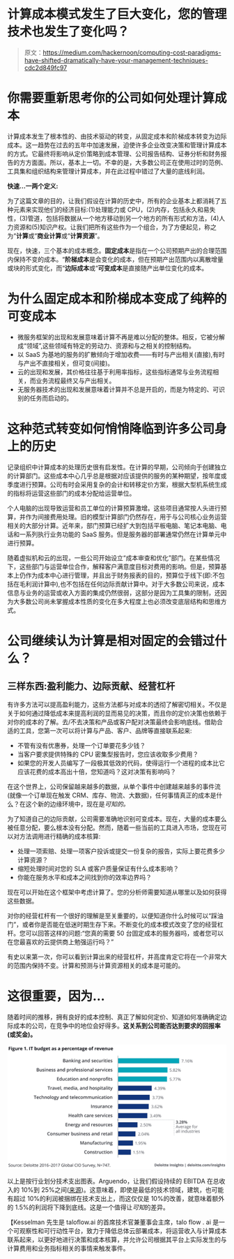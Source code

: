# 计算成本模式发生了巨大变化，您的管理技术也发生了变化吗？

> 原文：<https://medium.com/hackernoon/computing-cost-paradigms-have-shifted-dramatically-have-your-management-techniques-cdc2d849fc97>

# 你需要重新思考你的公司如何处理计算成本

计算成本发生了根本性的、由技术驱动的转变，从固定成本和阶梯成本转变为边际成本。这一趋势在过去的五年中加速发展，迫使许多企业改变决策和管理计算成本的方式。它最终将影响从定价策略到成本管理、公司报告结构、证券分析和财务报告的方方面面。所以，基本上一切。不幸的是，大多数公司正在使用过时的范例、工具集和组织结构来管理计算成本，并在此过程中错过了大量的底线利润。

**快速…一两个定义:**

为了这篇文章的目的，让我们假设在计算的历史中，所有的企业基本上都消耗了五种元素来实现他们的经济目标:(1)处理能力或 CPU，(2)内存，包括永久和易失性，(3)管道，包括将数据从一个地方移动到另一个地方的所有形式和方法，(4)人力资源和(5)知识产权。让我们把所有这些作为一个组合，为了方便起见，称之为“**计算**或“**商业计算**或“**计算资源**”。

现在，快速，三个基本的成本概念。**固定成本**是指在一个公司预期产出的合理范围内保持不变的成本。“**阶梯成本**是会变化的成本，但在预期产出范围内以离散增量或块的形式变化，而“**边际成本**或“**可变成本**是直接随产出单位变化的成本。

# 为什么固定成本和阶梯成本变成了纯粹的可变成本

*   微服务框架的出现和发展意味着计算不再是难以分配的整体。相反，它被分解成“领域”,这些领域有特定的劳动力、资源和与之相关的控制结构。
*   以 SaaS 为基地的服务的扩散倾向于增加收费——有时与产出相关(直接),有时与产出不直接相关，但可变(间接)。
*   云的出现和发展，其价格往往基于利用率指标，这些指标通常与业务流程相关，而业务流程最终又与产出相关。
*   无服务器技术的出现和发展意味着计算并不总是开启的，而是为特定的、可识别的任务而启动的。

# 这种范式转变如何悄悄降临到许多公司身上的历史

记录组织中计算成本的处理历史很有启发性。在计算的早期，公司倾向于创建独立的计算部门。这些成本中心几乎总是根据对应该提供的服务的某种期望，按年度或季度进行预算。公司有时会采用复杂的会计和转移定价方案，根据大型机系统生成的指标将运营这些部门的成本分配给运营单位。

个人电脑的出现导致运营和员工单位的计算预算激增。这些项目通常按人头进行预算，并作为间接费用处理。旧的模型计算部门仍然存在，用于与公司核心业务运营相关的大部分计算。近年来，部门预算已经扩大到包括平板电脑、笔记本电脑、电话和一系列执行业务功能的 SaaS 服务。但是服务器的部署通常仍然在计算单元中进行预算。

随着虚拟机和云的出现，一些公司开始设立“成本审查和优化”部门。在某些情况下，这些部门与运营单位合作，解释客户满意度目标对费用的影响。但是，预算基本上仍作为成本中心进行管理，并且出于财务报表的目的，预算位于线下(即:不包括在毛利润计算中),也不包括在任何边际贡献计算中。对于大多数公司来说，成本信息与业务的运营或收入方面的集成仍然很弱，这部分是因为工具集的限制，还因为大多数公司尚未掌握成本性质的变化在多大程度上也必须改变底层结构和思维方式。

# 公司继续认为计算是相对固定的会错过什么？

## 三样东西:盈利能力、边际贡献、经营杠杆

有许多方法可以提高盈利能力，这些方法都与对成本的透彻了解密切相关。不仅是关于如何通过降低成本来提高利润的显而易见的决策，而且你的定价决策也依赖于对你的成本的了解。去/不去决策和产品或客户配对决策最终会影响底线。借助合适的工具，您第一次可以将计算与产品、客户、品牌等直接联系起来:

*   不管有没有优惠券，处理一个订单要花多少钱？
*   当客户要求提供特殊的 CPU 密集型报告时，您应该收取多少费用？
*   如果您的开发人员编写了一段极其低效的代码，使得运行一个进程的成本比它应该花费的成本高出十倍，您知道吗？这对决策有影响吗？

在这个世界上，公司保留越来越多的数据，从单个事件中创建越来越多的事件流(就像一个订单现在触发 CRM、库存、物流、大数据)，任何事情真正的成本是什么？在这个新的边缘环境中，现在是*可知的。*

为了知道自己的边际贡献，公司需要准确地识别可变成本。现在，大量的成本要么被任意分配，要么根本没有分配。然而，随着一些当前的工具进入市场，您现在可以对方法调用进行精确的成本核算:

*   处理一项索赔、处理一项客户投诉或提交一份复杂的报告，实际上要花费多少计算资源？
*   缩短处理时间对您的 SLA 或客户质量保证有什么成本影响？
*   你能在服务水平和成本之间找到你的效率边界吗？

现在可以开始在这个框架中考虑计算了。您的分析师需要知道从哪里以及如何获得这些数据。

对你的经营杠杆有一个很好的理解是至关重要的，以便知道你什么时候可以“踩油门”，或者你是否能在低迷时期生存下来。不断变化的成本模式改变了您的经营杠杆。您可以回答这样的问题:“您真的需要 50 台固定成本的服务器吗，或者您可以在您最喜欢的云提供商上勉强运行吗？”

有史以来第一次，你可以看到计算出来的经营杠杆，并高度肯定它将在一个非常大的范围内保持不变。计算和预测与计算资源相关的成本是可能的。

# 这很重要，因为…

随着时间的推移，拥有良好的成本控制、真正了解如何定价、知道如何准确确定边际成本的公司，在竞争中的地位会好得多。**这关系到公司能否达到要求的回报率(或奖金)。**

![](img/efcdbad96469ddeebbfd7a12855b04ee.png)

以上是按行业划分技术支出图表。Arguendo，让我们假设持续的 EBITDA 在总收入的 10%到 25%之间([来源](http://pages.stern.nyu.edu/~adamodar/New_Home_Page/datafile/margin.html))。这意味着，即使是最低的技术领域，建筑，也可能有超过 10%的利润被捆绑在技术支出上，而这仅仅是 10%的改善，就意味着额外的 1.5%的利润将下降到底线。这是一个值得让*可知*的差异。

【Kesselman 先生是 taloflow.ai 的首席技术官兼董事会主席，talo flow . ai 是一个可观察性和可行动性平台，致力于降低总体云部署成本，将运营收入与计算成本联系起来，以更好地进行决策和成本核算，并允许公司根据其平台上实际发生的与计算费用和业务指标相关的事情来触发事件。